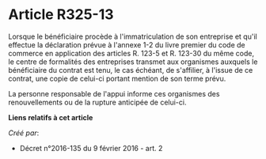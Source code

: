 # Article R325-13

Lorsque le bénéficiaire procède à l'immatriculation de son entreprise et qu'il effectue la déclaration prévue à l'annexe 1-2
du livre premier du code de commerce en application des articles R. 123-5 et R. 123-30 du même code, le centre de formalités
des entreprises transmet aux organismes auxquels le bénéficiaire du contrat est tenu, le cas échéant, de s'affilier, à
l'issue de ce contrat, une copie de celui-ci portant mention de son terme prévu. 

La personne responsable de l'appui informe ces organismes des renouvellements ou de la rupture anticipée de celui-ci.

**Liens relatifs à cet article**

_Créé par_:

  - Décret n°2016-135 du 9 février 2016 - art. 2
